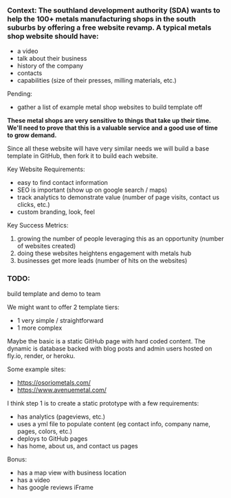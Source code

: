 ### Context: The southland development authority (SDA) wants to help the 100+ metals manufacturing shops in the south suburbs by offering a free website revamp. A typical metals shop website should have:

- a video
- talk about their business
- history of the company
- contacts
- capabilities (size of their presses, milling materials, etc.)

Pending:
- gather a list of example metal shop websites to build template off

**These metal shops are very sensitive to things that take up their time. We'll need to prove that this is a valuable service and a good use of time to grow demand.**

Since all these website will have very similar needs we will build a base template in GitHub, then fork it to build each website.

Key Website Requirements:

- easy to find contact information
- SEO is important (show up on google search / maps)
- track analytics to demonstrate value (number of page visits, contact us clicks, etc.)
- custom branding, look, feel

Key Success Metrics:
1. growing the number of people leveraging this as an opportunity (number of websites created)
2. doing these websites heightens engagement with metals hub
3. businesses get more leads (number of hits on the websites)

### TODO:
build template and demo to team

We might want to offer 2 template tiers:
- 1 very simple / straightforward
- 1 more complex

Maybe the basic is a static GitHub page with hard coded content. The dynamic is database backed with blog posts and admin users hosted on fly.io, render, or heroku.

Some example sites:
- https://osoriometals.com/
- https://www.avenuemetal.com/

I think step 1 is to create a static prototype with a few requirements:
- has analytics (pageviews, etc.)
- uses a yml file to populate content (eg contact info, company name, pages, colors, etc.)
- deploys to GitHub pages
- has home, about us, and contact us pages

Bonus:
- has a map view with business location
- has a video
- has google reviews iFrame